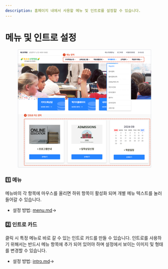 ```yaml
---
description: 홈페이지 내에서 사용할 메뉴 및 인트로를 설정할 수 있습니다.
---
```


# 메뉴 및 인트로 설정

<figure><img src="../../../.gitbook/assets/image (216).png" alt=""><figcaption></figcaption></figure>

### 1️⃣ 메뉴

메뉴바의 각 항목에 마우스를 올리면 하위 항목이 활성화 되며 개별 메뉴 텍스트를 눌러 들어갈 수 있습니다.

* 설정 방법: [menu.md](menu.md "mention")→ &#x20;

### 2️⃣ 인트로 카드

클릭 시 특정 메뉴로 바로 갈 수 있는 인트로 카드를 만들 수 있습니다. 인트로를 사용하기 위해서는 반드시 메뉴 항목에 추가 되어 있어야 하며 설정에서 보이는 이미지 및 형태를 변경할 수 있습니다.

* 설정 방법: [intro.md](intro.md "mention")→&#x20;
